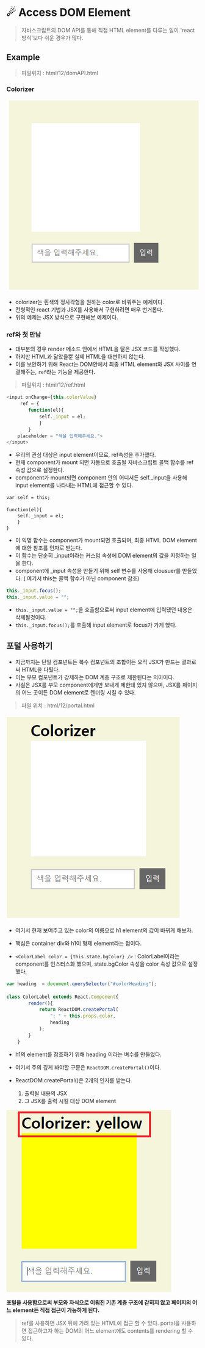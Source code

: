 # ☄ Access DOM Element

> 자바스크립트의 DOM API를 통해 직접 HTML element를 다루는 일이 'react 방식'보다 쉬운 경우가 많다.

## Example
> 파일위치 : html/12/domAPI.html

### Colorizer

![colorizer](./image/accessDom/overview.png)

- colorizer는 흰색의 정사각형을 원하는 color로 바꿔주는 예제이다.
- 전형적인 react 기법과 JSX를 사용해서 구현하려면 매우 번거롭다.
- 위의 예제는 JSX 방식으로 구현해본 예제이다.

### ref와 첫 만남
- 대부분의 경우 render 메소드 안에서 HTML을 닮은 JSX 코드를 작성했다.
- 하지만 HTML과 닮았을뿐 실제 HTML을 대변하지 않는다.
- 이를 보안하기 위해 React는 DOM안에서 최종 HTML element와 JSX 사이를 연결해주는, `ref`라는 기능을 제공한다.

> 파일위치 : html/12/ref.html

```js
<input onChange={this.colorValue}
     ref = {
        function(el){
            self._input = el;
            }
        }
    placeholder = "색을 입력해주세요.">
</input>
```
- 우리의 관심 대상은 input element이므로, ref속성을 추가했다.
- 현재 component가 mount 되면 자동으로 호출될 자바스크립트 콜백 함수를 ref 속성 값으로 설정한다.
- component가 mount되면 component 안의 어디서든 self._input을 사용해 input element를 나타내는 HTML에 접근할 수 있다.

```JS
var self = this;

function(el){
    self._input = el;
    }
}
```
- 이 익명 함수는 component가 mount되면 호출되며, 최종 HTML DOM element에 대한 참조를 인자로 받는다.
- 이 함수는 단순히 _input이라는 커스텀 속성에 DOM element의 값을 지정하는 일을 한다.
- component에 _input 속성을 만들기 위해 self 변수를 사용해 clousuer를 만들었다. ( 여기서 this는 콜백 함수가 아닌 component 참조)

```js
this._input.focus();
this._input.value = "";   
```

- `this._input.value = "";`을 호출함으로써 input element에 입력됐던 내용은 삭제될것이다.
- `this._input.focus();`를 호출해 input element로 focus가 가게 했다.


## 포털 사용하기
- 지금까지는 단일 컴포넌트든 복수 컴포넌트의 조합이든 오직 JSX가 만드는 결과로써 HTML을 다뤘다.
- 이는 부모 컴포넌트가 강제하는 DOM 계층 구조로 제한된다는 의미이다.
- 사실은 JSX를 부모 component에게만 보내게 제한돼 있지 않으며, JSX를 페이지의 어느 곳이든 DOM element로 렌더링 시킬 수 있다.

> 파일 위치 : html/12/portal.html

![portal](./image/accessDom/portal1.png)

- 여기서 현재 보여주고 있는 color의 이름으로 h1 element의 값이 바뀌게 해보자.
- 핵심은 container div와 h1이 형제 element라는 점이다.

- `<ColorLabel color = {this.state.bgColor} />` : ColorLabel이라는 component를 인스터스화 했으며, state.bgColor 속성을 color 속성 값으로 설정했다.

```js
var heading  = document.querySelector("#colorHeading");

class ColorLabel extends React.Component{
        render(){
            return ReactDOM.createPortal(
                ": " + this.props.color,
                heading
            );
        }
    }
```
- h1의 element를 참조하기 위해 heading 이라는 벼수를 만들었다.
- 여기서 주의 깊게 봐야할 구문은 `ReactDOM.createPortal()`이다.

- ReactDOM.createPortal()은 2개의 인자를 받는다. 
    1. 출력될 내용의 JSX
    2. 그 JSX를 출력 시킬 대상 DOM element

![portal2](./image/accessDom/portal2.png)

**포털을 사용함으로써 부모와 자식으로 이뤄진 기존 계층 구조에 갇히지 않고 페이지의 어느 element든 직접 접근이 가능하게 된다.**

> ref를 사용하면 JSX 뒤에 가려 있는 HTML에 접근 할 수 있다. portal을 사용하면 접근하고자 하는 DOM의 어느 element에도 contents를 rendering 할 수 있다.